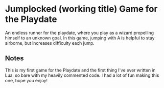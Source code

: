 # Jumplocked (working title) Game for the Playdate
An endless runner for the playdate, where you play as a wizard propelling himself to an unknown goal.
In this game, jumping with A is helpful to stay airborne, but increases difficulty each jump.

## Notes
This is my first game for the Playdate and the first thing I've ever written in Lua, so bare with my 
heavily commented code. I had a lot of fun making this one, hope you enjoy!